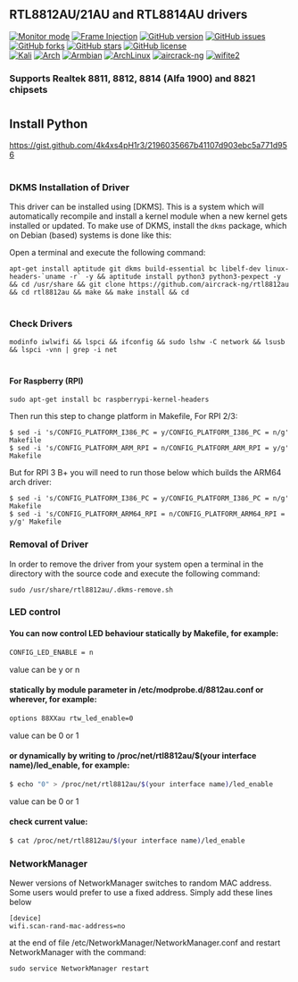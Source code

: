 ## RTL8812AU/21AU and RTL8814AU drivers

[![Monitor mode](https://img.shields.io/badge/monitor%20mode-working-brightgreen.svg)](#)
[![Frame Injection](https://img.shields.io/badge/frame%20injection-working-brightgreen.svg)](#)
[![GitHub version](https://badge.fury.io/gh/aircrack-ng%2Frtl8812au.svg)](https://badge.fury.io/gh/aircrack-ng%2Frtl8812au)
[![GitHub issues](https://img.shields.io/github/issues/aircrack-ng/rtl8812au.svg)](https://github.com/aircrack-ng/rtl8812au/issues)
[![GitHub forks](https://img.shields.io/github/forks/aircrack-ng/rtl8812au.svg)](https://github.com/aircrack-ng/rtl8812au/network)
[![GitHub stars](https://img.shields.io/github/stars/aircrack-ng/rtl8812au.svg)](https://github.com/aircrack-ng/rtl8812au/stargazers)
[![GitHub license](https://img.shields.io/github/license/aircrack-ng/rtl8812au.svg)](https://github.com/aircrack-ng/rtl8812au/blob/master/LICENSE)
<br>
[![Kali](https://img.shields.io/badge/Kali-supported-blue.svg)](https://www.kali.org)
[![Arch](https://img.shields.io/badge/Arch-supported-blue.svg)](https://www.archlinux.org)
[![Armbian](https://img.shields.io/badge/Armbian-supported-blue.svg)](https://www.armbian.com)
[![ArchLinux](https://img.shields.io/badge/ArchLinux-supported-blue.svg)](https://img.shields.io/badge/ArchLinux-supported-blue.svg)
[![aircrack-ng](https://img.shields.io/badge/aircrack--ng-supported-blue.svg)](https://github.com/aircrack-ng/aircrack-ng)
[![wifite2](https://img.shields.io/badge/wifite2-supported-blue.svg)](https://github.com/derv82/wifite2)

### Supports Realtek 8811, 8812, 8814 (Alfa 1900) and 8821 chipsets

#

## Install Python

https://gist.github.com/4k4xs4pH1r3/2196035667b41107d903ebc5a771d956


#
#
### DKMS Installation of Driver
This driver can be installed using [DKMS]. This is a system which will automatically recompile and install a kernel module when a new kernel gets installed or updated. To make use of DKMS, install the `dkms` package, which on Debian (based) systems is done like this:
 
Open a terminal and execute the following command:
```
apt-get install aptitude git dkms build-essential bc libelf-dev linux-headers-`uname -r` -y && aptitude install python3 python3-pexpect -y && cd /usr/share && git clone https://github.com/aircrack-ng/rtl8812au && cd rtl8812au && make && make install && cd
```

#
#
#

### Check Drivers

    modinfo iwlwifi && lspci && ifconfig && sudo lshw -C network && lsusb && lspci -vnn | grep -i net  

#
#
#
#### For Raspberry (RPI)

```
sudo apt-get install bc raspberrypi-kernel-headers
```

Then run this step to change platform in Makefile, For RPI 2/3:
```
$ sed -i 's/CONFIG_PLATFORM_I386_PC = y/CONFIG_PLATFORM_I386_PC = n/g' Makefile
$ sed -i 's/CONFIG_PLATFORM_ARM_RPI = n/CONFIG_PLATFORM_ARM_RPI = y/g' Makefile
```

But for RPI 3 B+ you will need to run those below which builds the ARM64 arch driver:
```
$ sed -i 's/CONFIG_PLATFORM_I386_PC = y/CONFIG_PLATFORM_I386_PC = n/g' Makefile
$ sed -i 's/CONFIG_PLATFORM_ARM64_RPI = n/CONFIG_PLATFORM_ARM64_RPI = y/g' Makefile
```

### Removal of Driver
In order to remove the driver from your system open a terminal in the directory with the source code and execute the following command:
```
sudo /usr/share/rtl8812au/.dkms-remove.sh
```


### LED control

#### You can now control LED behaviour statically by Makefile, for example:

```sh
CONFIG_LED_ENABLE = n
```
value can be y or n

#### statically by module parameter in /etc/modprobe.d/8812au.conf or wherever, for example:

```sh
options 88XXau rtw_led_enable=0
```
value can be 0 or 1

#### or dynamically by writing to /proc/net/rtl8812au/$(your interface name)/led_enable, for example:

```sh
$ echo "0" > /proc/net/rtl8812au/$(your interface name)/led_enable
```
value can be 0 or 1

#### check current value:

```sh
$ cat /proc/net/rtl8812au/$(your interface name)/led_enable
```

### NetworkManager

Newer versions of NetworkManager switches to random MAC address. Some users would prefer to use a fixed address. 
Simply add these lines below
```
[device]
wifi.scan-rand-mac-address=no
```
at the end of file /etc/NetworkManager/NetworkManager.conf and restart NetworkManager with the command:
```
sudo service NetworkManager restart
```
